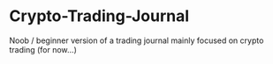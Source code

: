 # Crypto-Trading-Journal
Noob / beginner version of a trading journal mainly focused on crypto trading (for now...)
